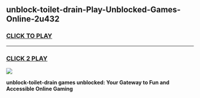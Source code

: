 
## unblock-toilet-drain-Play-Unblocked-Games-Online-2u432
<h3>
<a href="https://premium76.site?title=unblock-toilet-drain&ref=25A">CLICK TO PLAY</a></h3>
<hr>

<h3>
<a href="https://premium76.site?title=unblock-toilet-drain&ref=25A">CLICK 2 PLAY</a>
  
</h3>

<a href="https://premium76.site?title=unblock-toilet-drain&ref=25A"><img src="https://clearcache.store/games.png"></a>


**unblock-toilet-drain games unblocked: Your Gateway to Fun and Accessible Online Gaming**
